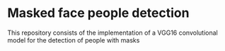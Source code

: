 # Masked face people detection
This repository consists of the implementation of a VGG16 convolutional model for the detection of people with masks